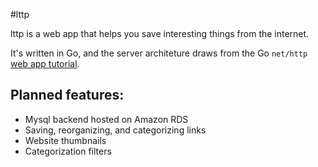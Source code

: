 #lttp

lttp is a web app that helps you save interesting things from the internet.

It's written in Go, and the server architeture draws from the Go `net/http` [web app tutorial](https://golang.org/doc/articles/wiki/).

Planned features:
-----------------
* Mysql backend hosted on Amazon RDS
* Saving, reorganizing, and categorizing links
* Website thumbnails
* Categorization filters
